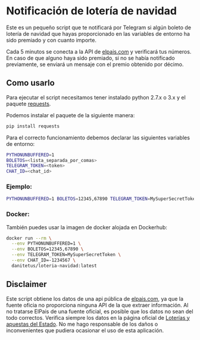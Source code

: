 # Notificación de lotería de navidad

Este es un pequeño script que te notificará por Telegram si algún boleto de lotería de navidad que hayas proporcionado en las variables de entorno ha sido premiado y con cuanto importe.

Cada 5 minutos se conecta a la API de [elpais.com](https://servicios.elpais.com/sorteos/loteria-navidad/api/) y verificará tus números. En caso de que alguno haya sido premiado, si no se había notificado previamente, se enviará un mensaje con el premio obtenido por décimo.

## Como usarlo

Para ejecutar el script necesitamos tener instalado python 2.7.x o 3.x y el paquete [requests](https://pypi.python.org/pypi/requests).

Podemos instalar el paquete de la siguiente manera:
```bash
pip install requests
```

Para el correcto funcionamiento debemos declarar las siguientes variables de entorno:
```bash
PYTHONUNBUFFERED=1
BOLETOS=<lista_separada_por_comas>
TELEGRAM_TOKEN=<token>
CHAT_ID=<chat_id>
```

### Ejemplo:
```bash
PYTHONUNBUFFERED=1 BOLETOS=12345,67890 TELEGRAM_TOKEN=MySuperSecretTokenCHAT_ID=-1234567 pyhton main.py
```

### Docker:

También puedes usar la imagen de docker alojada en Dockerhub:
```bash
docker run --rm \
  --env PYTHONUNBUFFERED=1 \
  --env BOLETOS=12345,67890 \
  --env TELEGRAM_TOKEN=MySuperSecretToken \
  --env CHAT_ID=-1234567 \
  danitetus/loteria-navidad:latest
```
## Disclaimer
Este script obtiene los datos de una api pública de [elpais.com](https://servicios.elpais.com/sorteos/loteria-navidad/api/), ya que la fuente oficia no proporciona ninguna API de la que extraer información. Al no tratarse ElPais de una fuente oficial, es posible que los datos no sean del todo correctos. Verifica siempre los datos en la página oficial de [Loterías y apuestas del Estado](https://www.loteriasyapuestas.es/es). No me hago responsable de los daños o inconvenientes que pudiera ocasionar el uso de esta aplicación.
